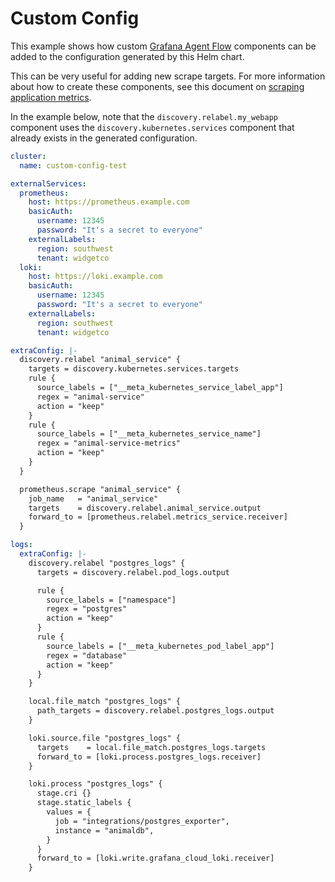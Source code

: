 # Custom Config

This example shows how custom [Grafana Agent Flow](https://grafana.com/docs/agent/latest/flow/) components can be added to the configuration generated by this Helm chart.

This can be very useful for adding new scrape targets. For more information about how to create these components, see this document on [scraping application metrics](../../charts/k8s-monitoring/docs/ScrapeApplicationMetrics.md).

In the example below, note that the `discovery.relabel.my_webapp` component uses the `discovery.kubernetes.services` component that already exists in the generated configuration.

```yaml
cluster:
  name: custom-config-test

externalServices:
  prometheus:
    host: https://prometheus.example.com
    basicAuth:
      username: 12345
      password: "It's a secret to everyone"
    externalLabels:
      region: southwest
      tenant: widgetco
  loki:
    host: https://loki.example.com
    basicAuth:
      username: 12345
      password: "It's a secret to everyone"
    externalLabels:
      region: southwest
      tenant: widgetco

extraConfig: |-
  discovery.relabel "animal_service" {
    targets = discovery.kubernetes.services.targets
    rule {
      source_labels = ["__meta_kubernetes_service_label_app"]
      regex = "animal-service"
      action = "keep"
    }
    rule {
      source_labels = ["__meta_kubernetes_service_name"]
      regex = "animal-service-metrics"
      action = "keep"
    }
  }

  prometheus.scrape "animal_service" {
    job_name   = "animal_service"
    targets    = discovery.relabel.animal_service.output
    forward_to = [prometheus.relabel.metrics_service.receiver]
  }

logs:
  extraConfig: |-
    discovery.relabel "postgres_logs" {
      targets = discovery.relabel.pod_logs.output

      rule {
        source_labels = ["namespace"]
        regex = "postgres"
        action = "keep"
      }
      rule {
        source_labels = ["__meta_kubernetes_pod_label_app"]
        regex = "database"
        action = "keep"
      }
    }

    local.file_match "postgres_logs" {
      path_targets = discovery.relabel.postgres_logs.output
    }

    loki.source.file "postgres_logs" {
      targets    = local.file_match.postgres_logs.targets
      forward_to = [loki.process.postgres_logs.receiver]
    }

    loki.process "postgres_logs" {
      stage.cri {}
      stage.static_labels {
        values = {
          job = "integrations/postgres_exporter",
          instance = "animaldb",
        }
      }
      forward_to = [loki.write.grafana_cloud_loki.receiver]
    }
```
